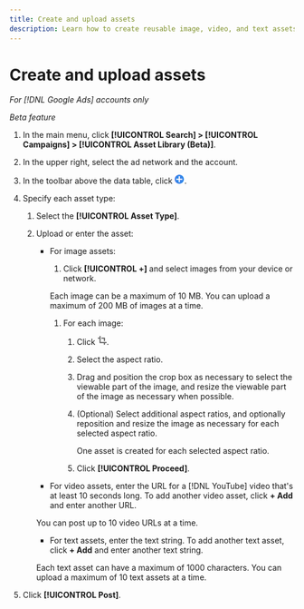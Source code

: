 ```yaml
---
title: Create and upload assets
description: Learn how to create reusable image, video, and text assets and upload them to your [!DNL Google Ads] account-level asset library.
---
```

# Create and upload assets

*For [!DNL Google Ads] accounts only*

*Beta feature*

1. In the main menu, click **[!UICONTROL Search] > [!UICONTROL Campaigns] > [!UICONTROL Asset Library (Beta)]**.

1. In the upper right, select the ad network and the account.

1. In the toolbar above the data table, click ![Upload](/help/search-social-commerce/assets/add.png "Upload").

1. Specify each asset type:

   1. Select the **[!UICONTROL Asset Type]**.
   
   1. Upload or enter the asset:

      * For image assets:
      
        1. Click **[!UICONTROL +]** and select images from your device or network.
        
          Each image can be a maximum of 10 MB. You can upload a maximum of 200 MB of images at a time.

        1. For each image:
        
           1. Click ![Crop](/help/search-social-commerce/assets/crop.png "Crop").
           
           1. Select the aspect ratio.
           
           1. Drag and position the crop box as necessary to select the viewable part of the image, and resize the viewable part of the image as necessary when possible.
           
           1. (Optional) Select additional aspect ratios, and optionally reposition and resize the image as necessary for each selected aspect ratio.
           
              One asset is created for each selected aspect ratio.
              
           1. Click **[!UICONTROL Proceed]**.

      *  For video assets, enter the URL for a [!DNL YouTube] video that's at least 10 seconds long. To add another video asset, click **+ Add** and enter another URL.

        You can post up to 10 video URLs at a time.

      *  For text assets, enter the text string. To add another text asset, click **+ Add** and enter another text string.<!-- which ad copy element -- headline, short description, long description? No place to select element. -->

        Each text asset can have a maximum of 1000 characters. You can upload a maximum of 10 text assets at a time.

1. Click **[!UICONTROL Post]**.
